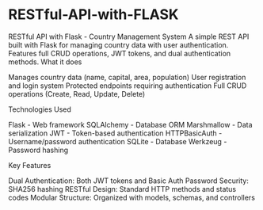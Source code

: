 # RESTful-API-with-FLASK

RESTful API with Flask - Country Management System
A simple REST API built with Flask for managing country data with user authentication. Features full CRUD operations, JWT tokens, and dual authentication methods.
What it does

Manages country data (name, capital, area, population)
User registration and login system
Protected endpoints requiring authentication
Full CRUD operations (Create, Read, Update, Delete)

Technologies Used

Flask - Web framework
SQLAlchemy - Database ORM
Marshmallow - Data serialization
JWT - Token-based authentication
HTTPBasicAuth - Username/password authentication
SQLite - Database
Werkzeug - Password hashing

Key Features

Dual Authentication: Both JWT tokens and Basic Auth
Password Security: SHA256 hashing
RESTful Design: Standard HTTP methods and status codes
Modular Structure: Organized with models, schemas, and controllers
